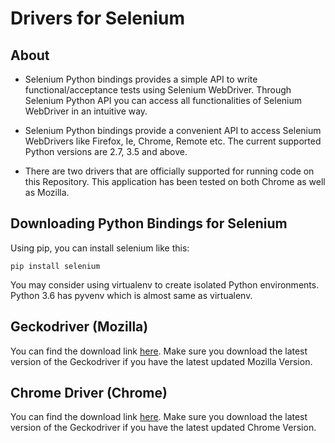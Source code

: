 # Drivers for Selenium

## About 
* Selenium Python bindings provides a simple API to write functional/acceptance tests using Selenium WebDriver. Through Selenium Python API you can access all functionalities of Selenium WebDriver in an intuitive way.

* Selenium Python bindings provide a convenient API to access Selenium WebDrivers like Firefox, Ie, Chrome, Remote etc. The current supported Python versions are 2.7, 3.5 and above.

* There are two drivers that are officially supported for running code on this Repository. This application has been tested on both Chrome as well as Mozilla.

## Downloading Python Bindings for Selenium
Using pip, you can install selenium like this:

```
pip install selenium
```

You may consider using virtualenv to create isolated Python environments. Python 3.6 has pyvenv which is almost same as virtualenv.

## Geckodriver (Mozilla)

You can find the download link [here](https://github.com/mozilla/geckodriver/releases). Make sure you download the latest version of the Geckodriver if you have the latest updated Mozilla Version. 

## Chrome Driver (Chrome)

You can find the download link [here](https://sites.google.com/a/chromium.org/chromedriver/downloads). Make sure you download the latest version of the Geckodriver if you have the latest updated Chrome Version. 